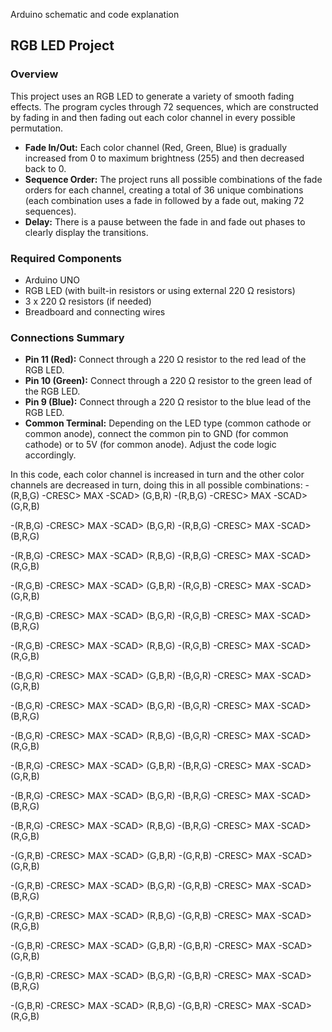 Arduino schematic and code explanation

## RGB LED Project

### Overview

This project uses an RGB LED to generate a variety of smooth fading effects. The program cycles through 72 sequences, which are constructed by fading in and then fading out each color channel in every possible permutation.

- **Fade In/Out:** Each color channel (Red, Green, Blue) is gradually increased from 0 to maximum brightness (255) and then decreased back to 0.
- **Sequence Order:** The project runs all possible combinations of the fade orders for each channel, creating a total of 36 unique combinations (each combination uses a fade in followed by a fade out, making 72 sequences).
- **Delay:** There is a pause between the fade in and fade out phases to clearly display the transitions.

### Required Components

- Arduino UNO
- RGB LED (with built-in resistors or using external 220 Ω resistors)
- 3 x 220 Ω resistors (if needed)
- Breadboard and connecting wires

### Connections Summary

- **Pin 11 (Red):** Connect through a 220 Ω resistor to the red lead of the RGB LED.
- **Pin 10 (Green):** Connect through a 220 Ω resistor to the green lead of the RGB LED.
- **Pin 9 (Blue):** Connect through a 220 Ω resistor to the blue lead of the RGB LED.
- **Common Terminal:** Depending on the LED type (common cathode or common anode), connect the common pin to GND (for common cathode) or to 5V (for common anode). Adjust the code logic accordingly.

In this code, each color channel is increased in turn and the other color channels are decreased in turn, doing this in all possible combinations:
-(R,B,G) -CRESC> MAX -SCAD> (G,B,R) -(R,B,G) -CRESC> MAX -SCAD> (G,R,B)

-(R,B,G) -CRESC> MAX -SCAD> (B,G,R) -(R,B,G) -CRESC> MAX -SCAD> (B,R,G)

-(R,B,G) -CRESC> MAX -SCAD> (R,B,G) -(R,B,G) -CRESC> MAX -SCAD> (R,G,B)

-(R,G,B) -CRESC> MAX -SCAD> (G,B,R) -(R,G,B) -CRESC> MAX -SCAD> (G,R,B)

-(R,G,B) -CRESC> MAX -SCAD> (B,G,R) -(R,G,B) -CRESC> MAX -SCAD> (B,R,G) 

-(R,G,B) -CRESC> MAX -SCAD> (R,B,G) -(R,G,B) -CRESC> MAX -SCAD> (R,G,B)

-(B,G,R) -CRESC> MAX -SCAD> (G,B,R) -(B,G,R) -CRESC> MAX -SCAD> (G,R,B)

-(B,G,R) -CRESC> MAX -SCAD> (B,G,R) -(B,G,R) -CRESC> MAX -SCAD> (B,R,G) 

-(B,G,R) -CRESC> MAX -SCAD> (R,B,G) -(B,G,R) -CRESC> MAX -SCAD> (R,G,B)

-(B,R,G) -CRESC> MAX -SCAD> (G,B,R) -(B,R,G) -CRESC> MAX -SCAD> (G,R,B)

-(B,R,G) -CRESC> MAX -SCAD> (B,G,R) -(B,R,G) -CRESC> MAX -SCAD> (B,R,G) 

-(B,R,G) -CRESC> MAX -SCAD> (R,B,G) -(B,R,G) -CRESC> MAX -SCAD> (R,G,B)

-(G,R,B) -CRESC> MAX -SCAD> (G,B,R) -(G,R,B) -CRESC> MAX -SCAD> (G,R,B)

-(G,R,B) -CRESC> MAX -SCAD> (B,G,R) -(G,R,B) -CRESC> MAX -SCAD> (B,R,G)

-(G,R,B) -CRESC> MAX -SCAD> (R,B,G) -(G,R,B) -CRESC> MAX -SCAD> (R,G,B)

-(G,B,R) -CRESC> MAX -SCAD> (G,B,R) -(G,B,R) -CRESC> MAX -SCAD> (G,R,B)

-(G,B,R) -CRESC> MAX -SCAD> (B,G,R) -(G,B,R) -CRESC> MAX -SCAD> (B,R,G) 

-(G,B,R) -CRESC> MAX -SCAD> (R,B,G) -(G,B,R) -CRESC> MAX -SCAD> (R,G,B)

